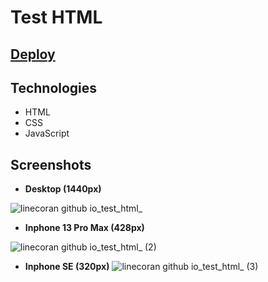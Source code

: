 # Test HTML 

## [Deploy](https://linecoran.github.io/test_html/)

## Technologies
- HTML
- CSS
- JavaScript

## Screenshots

- **Desktop (1440px)**

![linecoran github io_test_html_](https://github.com/LineCoran/test_html/assets/104069255/f925d36b-56ff-4e4e-9ea6-ad861403b631)

- **Inphone 13 Pro Max (428px)**
  
![linecoran github io_test_html_ (2)](https://github.com/LineCoran/test_html/assets/104069255/96048ea7-ce8c-42ce-b2e1-34b9d20b19fe)


- **Inphone SE (320px)**
![linecoran github io_test_html_ (3)](https://github.com/LineCoran/test_html/assets/104069255/abc38c51-4542-4889-8d26-8092fd774970)


